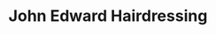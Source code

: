 ---
title: "John Edward Hairdressing"
url: /brighton-and-hove/john-edward-hairdressing/
shop: hairdresser
---